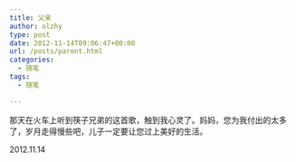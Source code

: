 ```yaml
---
title: 父亲
author: olzhy
type: post
date: 2012-11-14T09:06:47+00:00
url: /posts/parent.html
categories:
  - 随笔
tags:
  - 随笔

---
```

那天在火车上听到筷子兄弟的这首歌，触到我心灵了。妈妈，您为我付出的太多了，岁月走得慢些吧，儿子一定要让您过上美好的生活。

2012.11.14